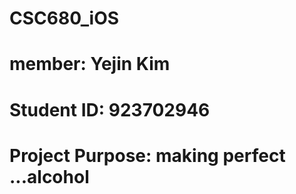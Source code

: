 # CSC680_iOS
# member: Yejin Kim
# Student ID: 923702946
# Project Purpose: making perfect ...alcohol
